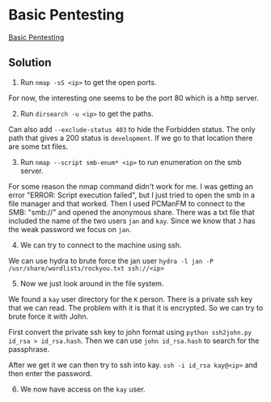 # Basic Pentesting

[Basic Pentesting](https://tryhackme.com/room/basicpentestingjt)

## Solution

1. Run `nmap -sS <ip>` to get the open ports.

For now, the interesting one seems to be the port 80 which is a http server.

2. Run `dirsearch -u <ip>` to get the paths.

Can also add `--exclude-status 403` to hide the Forbidden status. The only path
that gives a 200 status is `development`. If we go to that location there are
some txt files.

3. Run `nmap --script smb-enum* <ip>` to run enumeration on the smb server.

For some reason the nmap command didn't work for me. I was getting an error
"ERROR: Script execution failed", but I just tried to open the smb in a file
manager and that worked. Then I used PCManFM to connect to the SMB:
"smb://<ip>" and opened the anonymous share. There was a txt file that included
the name of the two users `jan` and `kay`. Since we know that `J` has the weak
password we focus on `jan`.

4. We can try to connect to the machine using ssh.

We can use hydra to brute force the jan user `hydra -l jan -P
/usr/share/wordlists/rockyou.txt ssh://<ip>`

5. Now we just look around in the file system.

We found a `kay` user directory for the `K` person. There is a private ssh key
that we can read. The problem with it is that it is encrypted. So we can try to
brute force it with John.

First convert the private ssh key to john format using `python ssh2john.py
id_rsa > id_rsa.hash`. Then we can use `john id_rsa.hash` to search for the
passphrase.

After we get it we can then try to ssh into kay. `ssh -i id_rsa kay@<ip>` and
then enter the password.

6. We now have access on the `kay` user.
